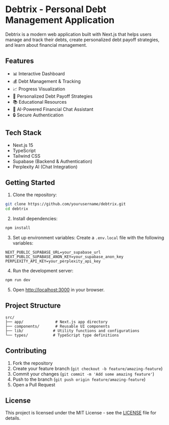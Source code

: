 # Debtrix - Personal Debt Management Application

Debtrix is a modern web application built with Next.js that helps users manage and track their debts, create personalized debt payoff strategies, and learn about financial management.

## Features

- 📊 Interactive Dashboard
- 💰 Debt Management & Tracking
- 📈 Progress Visualization
- 🎯 Personalized Debt Payoff Strategies
- 📚 Educational Resources
- 💬 AI-Powered Financial Chat Assistant
- 🔒 Secure Authentication

## Tech Stack

- Next.js 15
- TypeScript
- Tailwind CSS
- Supabase (Backend & Authentication)
- Perplexity AI (Chat Integration)

## Getting Started

1. Clone the repository:

```bash
git clone https://github.com/yourusername/debtrix.git
cd debtrix
```

2. Install dependencies:

```bash
npm install
```

3. Set up environment variables:
Create a `.env.local` file with the following variables:

```
NEXT_PUBLIC_SUPABASE_URL=your_supabase_url
NEXT_PUBLIC_SUPABASE_ANON_KEY=your_supabase_anon_key
PERPLEXITY_API_KEY=your_perplexity_api_key
```

4. Run the development server:

```bash
npm run dev
```

5. Open [http://localhost:3000](http://localhost:3000) in your browser.

## Project Structure

```
src/
├── app/              # Next.js app directory
├── components/       # Reusable UI components
├── lib/             # Utility functions and configurations
└── types/           # TypeScript type definitions
```

## Contributing

1. Fork the repository
2. Create your feature branch (`git checkout -b feature/amazing-feature`)
3. Commit your changes (`git commit -m 'Add some amazing feature'`)
4. Push to the branch (`git push origin feature/amazing-feature`)
5. Open a Pull Request

## License

This project is licensed under the MIT License - see the [LICENSE](LICENSE) file for details.
